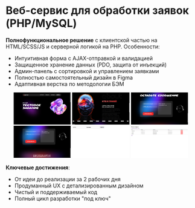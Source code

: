 # Веб-сервис для обработки заявок (PHP/MySQL)

**Полнофункциональное решение** с клиентской частью на HTML/SCSS/JS и серверной логикой на PHP. Особенности:
- Интуитивная форма с AJAX-отправкой и валидацией
- Защищенное хранение данных (PDO, защита от инъекций)
- Админ-панель с сортировкой и управлением заявками
- Полностью самостоятельный дизайн в Figma
- Адаптивная верстка по методологии БЭМ

<div align="center">
  <img src="./photo-read/1.png" width="30%">
  <img src="./photo-read/2.png" width="30%">
  <img src="./photo-read/3.png" width="30%">
  <br>
  <img src="./photo-read/4.png" width="30%">
  <img src="./photo-read/5.png" width="30%">
  <img src="./photo-read/6.png" width="30%">
</div>

**Ключевые достижения**:
- От идеи до реализации за 2 рабочих дня
- Продуманный UX с детализированным дизайном
- Чистый и поддерживаемый код
- Полный цикл разработки "под ключ"

